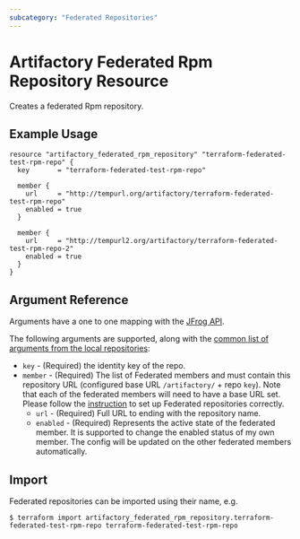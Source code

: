```yaml
---
subcategory: "Federated Repositories"
---
```

# Artifactory Federated Rpm Repository Resource

Creates a federated Rpm repository.

## Example Usage

```hcl
resource "artifactory_federated_rpm_repository" "terraform-federated-test-rpm-repo" {
  key       = "terraform-federated-test-rpm-repo"

  member {
    url     = "http://tempurl.org/artifactory/terraform-federated-test-rpm-repo"
    enabled = true
  }

  member {
    url     = "http://tempurl2.org/artifactory/terraform-federated-test-rpm-repo-2"
    enabled = true
  }
}
```

## Argument Reference

Arguments have a one to one mapping with the [JFrog API](https://www.jfrog.com/confluence/display/JFROG/Repository+Configuration+JSON#RepositoryConfigurationJSON-FederatedRepository).

The following arguments are supported, along with the [common list of arguments from the local repositories](local.md):

* `key` - (Required) the identity key of the repo.
* `member` - (Required) The list of Federated members and must contain this repository URL (configured base URL
  `/artifactory/` + repo `key`). Note that each of the federated members will need to have a base URL set.
  Please follow the [instruction](https://www.jfrog.com/confluence/display/JFROG/Working+with+Federated+Repositories#WorkingwithFederatedRepositories-SettingUpaFederatedRepository)
  to set up Federated repositories correctly.
  * `url` - (Required) Full URL to ending with the repository name.
  * `enabled` - (Required) Represents the active state of the federated member. It is supported to change the enabled
    status of my own member. The config will be updated on the other federated members automatically.



## Import

Federated repositories can be imported using their name, e.g.
```
$ terraform import artifactory_federated_rpm_repository.terraform-federated-test-rpm-repo terraform-federated-test-rpm-repo
```
